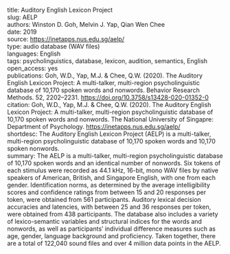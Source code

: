 title: Auditory English Lexicon Project  
slug: AELP  
authors: Winston D. Goh, Melvin J. Yap, Qian Wen Chee  
date: 2019  
source: https://inetapps.nus.edu.sg/aelp/  
type: audio database (WAV files)  
languages: English  
tags: psycholinguistics, database, lexicon, audition, semantics, English  
open_access: yes  
publications: Goh, W.D., Yap, M.J. & Chee, Q.W. (2020). The Auditory English Lexicon Project: A multi-talker, multi-region psycholinguistic database of 10,170 spoken words and nonwords. Behavior Research Methods. 52, 2202–2231. https://doi.org/10.3758/s13428-020-01352-0  
citation:  Goh, W.D., Yap, M.J. & Chee, Q.W. (2020). The Auditory English Lexicon Project: A multi-talker, multi-region psycholinguistic database of 10,170 spoken words and nonwords. The National University of Singapre: Department of Psychology. https://inetapps.nus.edu.sg/aelp/  
shortdesc: The Auditory English Lexicon Project (AELP) is a multi-talker, multi-region psycholinguistic database of 10,170 spoken words and 10,170 spoken nonwords.  
summary: The AELP is a multi-talker, multi-region psycholinguistic database of 10,170 spoken words and an identical number of nonwords. Six tokens of each stimulus were recorded as 44.1 kHz, 16-bit, mono WAV files by native speakers of American, British, and Singapore English, with one from each gender. Identification norms, as determined by the average intelligibility scores and confidence ratings from between 15 and 20 responses per token, were obtained from 561 participants. Auditory lexical decision accuracies and latencies, with between 25 and 36 responses per token, were obtained from 438 participants. The database also includes a variety of lexico-semantic variables and structural indices for the words and nonwords, as well as participants’ individual difference measures such as age, gender, language background and proficiency. Taken together, there are a total of 122,040 sound files and over 4 million data points in the AELP.  
